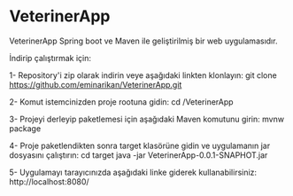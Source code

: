 # VeterinerApp

VeterinerApp Spring boot ve Maven ile geliştirilmiş bir web uygulamasıdır.

İndirip çalıştırmak için:

  1- Repository'i zip olarak indirin veye aşağıdaki linkten klonlayın:
      git clone https://github.com/eminarikan/VeterinerApp.git
	  
  2- Komut istemcinizden proje rootuna gidin:
      cd /VeterinerApp
	  
  3- Projeyi derleyip paketlemesi için aşağıdaki Maven komutunu girin:
      mvnw package
	  
  4- Proje paketlendikten sonra target klasörüne gidin ve uygulamanın jar dosyasını çalıştırın:
      cd target
      java -jar VeterinerApp-0.0.1-SNAPHOT.jar
	  
  5- Uygulamayı tarayıcınızda aşağıdaki linke giderek kullanabilirsiniz:
      http://localhost:8080/
